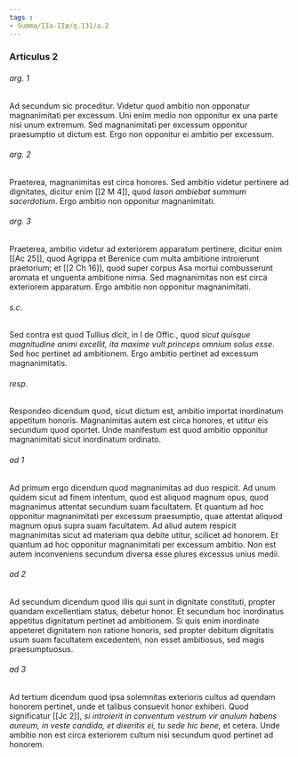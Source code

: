 ```yaml
---
tags : 
- Summa/IIa-IIæ/q.131/a.2
---
```


### Articulus 2

###### arg. 1
Ad secundum sic proceditur. Videtur quod ambitio non opponatur magnanimitati per excessum. Uni enim medio non opponitur ex una parte nisi unum extremum. Sed magnanimitati per excessum opponitur praesumptio ut dictum est. Ergo non opponitur ei ambitio per excessum.

###### arg. 2
Praeterea, magnanimitas est circa honores. Sed ambitio videtur pertinere ad dignitates, dicitur enim [[2 M 4]], quod *Iason ambiebat summum sacerdotium*. Ergo ambitio non opponitur magnanimitati.

###### arg. 3
Praeterea, ambitio videtur ad exteriorem apparatum pertinere, dicitur enim [[Ac 25]], quod Agrippa et Berenice cum multa ambitione introierunt praetorium; et [[2 Ch 16]], quod super corpus Asa mortui combusserunt aromata et unguenta ambitione nimia. Sed magnanimitas non est circa exteriorem apparatum. Ergo ambitio non opponitur magnanimitati.

###### s.c.
Sed contra est quod Tullius dicit, in I de Offic., quod *sicut quisque magnitudine animi excellit, ita maxime vult princeps omnium solus esse*. Sed hoc pertinet ad ambitionem. Ergo ambitio pertinet ad excessum magnanimitatis.

###### resp.
Respondeo dicendum quod, sicut dictum est, ambitio importat inordinatum appetitum honoris. Magnanimitas autem est circa honores, et utitur eis secundum quod oportet. Unde manifestum est quod ambitio opponitur magnanimitati sicut inordinatum ordinato.

###### ad 1
Ad primum ergo dicendum quod magnanimitas ad duo respicit. Ad unum quidem sicut ad finem intentum, quod est aliquod magnum opus, quod magnanimus attentat secundum suam facultatem. Et quantum ad hoc opponitur magnanimitati per excessum praesumptio, quae attentat aliquod magnum opus supra suam facultatem. Ad aliud autem respicit magnanimitas sicut ad materiam qua debite utitur, scilicet ad honorem. Et quantum ad hoc opponitur magnanimitati per excessum ambitio. Non est autem inconveniens secundum diversa esse plures excessus unius medii.

###### ad 2
Ad secundum dicendum quod illis qui sunt in dignitate constituti, propter quandam excellentiam status, debetur honor. Et secundum hoc inordinatus appetitus dignitatum pertinet ad ambitionem. Si quis enim inordinate appeteret dignitatem non ratione honoris, sed propter debitum dignitatis usum suam facultatem excedentem, non esset ambitiosus, sed magis praesumptuosus.

###### ad 3
Ad tertium dicendum quod ipsa solemnitas exterioris cultus ad quendam honorem pertinet, unde et talibus consuevit honor exhiberi. Quod significatur [[Jc 2]], *si introierit in conventum vestrum vir anulum habens aureum, in veste candida, et dixeritis ei, tu sede hic bene,* et cetera. Unde ambitio non est circa exteriorem cultum nisi secundum quod pertinet ad honorem.

